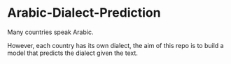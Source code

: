 # Arabic-Dialect-Prediction
Many countries speak Arabic. 

However, each country has its own dialect, the aim of this repo is to build a model that predicts the dialect given the text.
